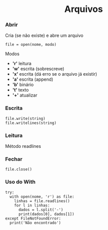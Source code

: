 <h1 align='center'>Arquivos</h1>

<h3>Abrir</h3>
<p>Cria (se não existe) e abre um arquivo</p>

```
file = open(nome, modo)
```
<p>Modos</p>
<ul>
  <li><b>'r'</b> leitura</li>
  <li><b>'w'</b> escrita (sobrescreve)</li>
  <li><b>'x'</b> escrita (dá erro se o arquivo já existir)</li>
  <li><b>'a'</b> escrita (append)</li>
  <li><b>'b'</b> binário</li>
  <li><b>'t'</b> texto</li>
  <li><b>'+'</b> atualizar</li>
</ul>

<h3>Escrita</h3>

```
file.write(string)
file.writelines(string)
```

<h3>Leitura</h3>
<p>Método readlines</p>

<h3>Fechar</h3>

```
file.close()
```
<h3>Uso do With</h3>

```
try:
  with open(nome, 'r') as file:
    linhas = file.readlines()
    for l in linhas:
      dados = l.split('-')
      print(dados[0], dados[1])
except FileNotFoundError:
  print('Não encontrado')
```
